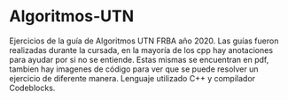 # Algoritmos-UTN
Ejercicios de la guía de Algoritmos UTN FRBA año 2020.
Las guías fueron realizadas durante la cursada, en la mayoría de los cpp hay anotaciones para ayudar por si no se entiende.
Estas mismas se encuentran en pdf, tambien hay imagenes de código para ver que se puede resolver un ejercicio de diferente manera.
Lenguaje utilizado C++ y compilador Codeblocks.
